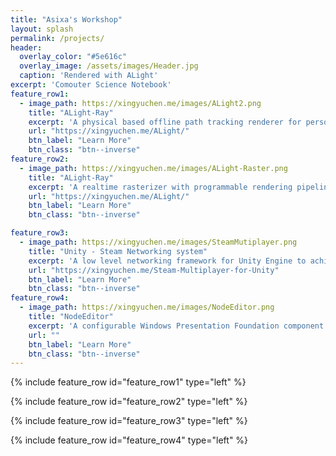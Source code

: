 ```yaml
---
title: "Asixa's Workshop"
layout: splash
permalink: /projects/
header:
  overlay_color: "#5e616c"
  overlay_image: /assets/images/Header.jpg
  caption: 'Rendered with ALight'
excerpt: 'Comouter Science Notebook'
feature_row1:
  - image_path: https://xingyuchen.me/images/ALight2.png
    title: "ALight-Ray"
    excerpt: 'A physical based offline path tracking renderer for personal research purpose.'
    url: "https://xingyuchen.me/ALight/"
    btn_label: "Learn More"
    btn_class: "btn--inverse"
feature_row2:
  - image_path: https://xingyuchen.me/images/ALight-Raster.png
    title: "ALight-Ray"
    excerpt: 'A realtime rasterizer with programmable rendering pipeline for personal research purpose.'
    url: "https://xingyuchen.me/ALight/"
    btn_label: "Learn More"
    btn_class: "btn--inverse"

feature_row3:
  - image_path: https://xingyuchen.me/images/SteamMutiplayer.png
    title: "Unity - Steam Networking system"
    excerpt: 'A low level networking framework for Unity Engine to achieve multiplayer through Steam P2P network services.'
    url: "https://xingyuchen.me/Steam-Multiplayer-for-Unity"
    btn_label: "Learn More"
    btn_class: "btn--inverse"
feature_row4:
  - image_path: https://xingyuchen.me/images/NodeEditor.png
    title: "NodeEditor"
    excerpt: 'A configurable Windows Presentation Foundation component for node editing.'
    url: ""
    btn_label: "Learn More"
    btn_class: "btn--inverse"
---
```


{% include feature_row id="feature_row1" type="left" %}

{% include feature_row id="feature_row2" type="left" %}

{% include feature_row id="feature_row3" type="left" %}

{% include feature_row id="feature_row4" type="left" %}